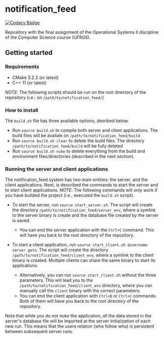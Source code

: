# notification_feed

[![Codacy Badge](https://api.codacy.com/project/badge/Grade/180bacb0bd03452d9c89a705eebbd8f5)](https://app.codacy.com/gh/eder-matheus/notification_feed?utm_source=github.com&utm_medium=referral&utm_content=eder-matheus/notification_feed&utm_campaign=Badge_Grade_Settings)

Repository with the final assignment of the Operational Systems II discipline of the Computer Science course (UFRGS).

## Getting started

### Requirements

* CMake 3.2.2 (or latest)
* C++ 11 (or latest)

*NOTE*: The following scripts should be run on the root directory of the repository (i.e.: on `/path/to/notification_feed/`)

### How to install

The `build.sh` file has three available options, desribed below.

* Run `source build.sh` to compile both server and client applications. The build files will be availale on `/path/to/notification_feed/build`
* Run `source build.sh clear` to delete the build files. The directory `/path/to/notification_feed/build` will be fully deleted
* Run `source build.sh nuke` to delete everything from the build and environment files/directories (described in the next section).

### Running the server and client applications

The notification_feed system has two main entities: the server, and the client applications. Next, is  described the commands to start the server and to start client applications.
*NOTE*: The following commands will only work if you have builded the project (i.e., executed the `build.sh` script).

* To start the server, run `source start_server.sh`. The script will create the directory `/path/to/notification_feed/server_env`, where a symlink to the server binary is create and the database file created by the server is saved.
  * You can end the server application with the `Ctrl+C` command. This will have you back to the root directory of the repository.

* To start a client application, run `source start_client.sh @username server gate`. The script will create the directory `/path/to/notification_feed/client_env`, where a symlink to the client binary is created. Multiple clients can share the same binary to start its applications.
  * Alternatively, you can run `source start_client.sh` without the three parameters. This will lead you to the `/path/to/notification_feed/client_env` directory, where you can manually call the `client` binary with the correct parameters.
  * You can end the client application with `Ctrl+D` or `Ctrl+C` commands. Both of them will have you back to the root directory of the repository.

Note that while you do not *nuke* the application, all the data stored in the server's database file will be imported at the server initialization of each new run. This means that the users relation (who follow who) is persistent between subsequent server runs.
